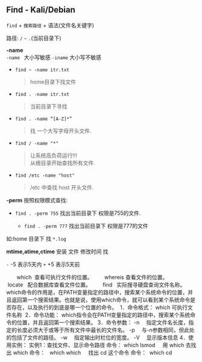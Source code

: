 
## Find - Kali/Debian

`find` + `搜索路径` + 语法(文件名关键字) 

路径:  `/`   `~`  `.`(当前目录下)


**-name**   
`-name `  大小写敏感
`-iname` 大小写不敏感

 
- `find ~ -name itr.txt`
	> home目录下找文件

- `find . -name itr.txt`
	> 当前目录下寻找

- `find . -name “[A-Z]*”`
	> 找 一个大写字母开头文件.

- `find / -name "*"`
	> 让系统高负荷运行!!!   
	> 从根目录开始查找所有文件.

- `find /etc -name "host"`
	> /etc 中查找 host 开头文件.



**-perm**
按照权限模式查找:

- `find . -perm 755`
	找出当前目录下 权限是755的文件.

	- `find . -perm 777`
		找出当前目录下 权限是777的文件 


		 
如:home 目录下 找 `*.log`




**mtime,atime,ctime**
安装 文件 修改时间 找

`-` -5 表示5天内
`+` +5 表示5天前









       which  查看可执行文件的位置。
       whereis 查看文件的位置。 
       locate   配合数据库查看文件位置。
       find   实际搜寻硬盘查询文件名称。
which命令的作用是，在PATH变量指定的路径中，搜索某个系统命令的位置，并且返回第一个搜索结果。也就是说，使用which命令，就可以看到某个系统命令是否存在，以及执行的到底是哪一个位置的命令。 
1．命令格式：
which 可执行文件名称 
2．命令功能：
which指令会在PATH变量指定的路径中，搜索某个系统命令的位置，并且返回第一个搜索结果。
3．命令参数：
-n 　指定文件名长度，指定的长度必须大于或等于所有文件中最长的文件名。
-p 　与-n参数相同，但此处的包括了文件的路径。
-w 　指定输出时栏位的宽度。
-V 　显示版本信息
4．使用实例：
实例1：查找文件、显示命令路径
命令：
which lsmod
 
 
用 which 去找出 which
命令：
  which which
 
 
找出 cd 这个命令
命令：
 which cd
 
 
